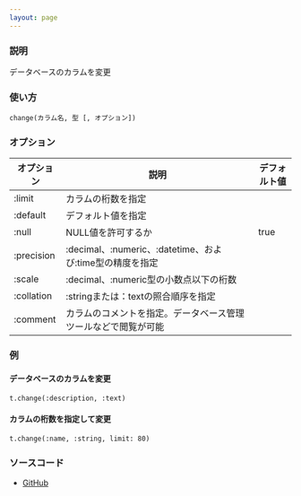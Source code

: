 ```yaml
---
layout: page
---
```

### 説明
データベースのカラムを変更

### 使い方
    change(カラム名, 型 [, オプション])

### オプション

オプション      | 説明                                             | デフォルト値
-----------|------------------------------------------------|-------
:limit     | カラムの桁数を指定                                    |
:default   | デフォルト値を指定                                     |
:null      | NULL値を許可するか                                   | true
:precision | :decimal、:numeric、:datetime、および:time型の精度を指定 |
:scale     | :decimal、:numeric型の小数点以下の桁数              |
:collation | :stringまたは：textの照合順序を指定                    |
:comment   | カラムのコメントを指定。データベース管理ツールなどで閲覧が可能          |

### 例
#### データベースのカラムを変更
    t.change(:description, :text)

#### カラムの桁数を指定して変更
    t.change(:name, :string, limit: 80)

### ソースコード
* [GitHub](https://github.com/rails/rails/blob/f33d52c95217212cbacc8d5e44b5a8e3cdc6f5b3/activerecord/lib/active_record/connection_adapters/abstract/schema_definitions.rb#L603)